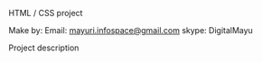 HTML / CSS project

Make by:
Email: mayuri.infospace@gmail.com
skype: DigitalMayu

Project description

